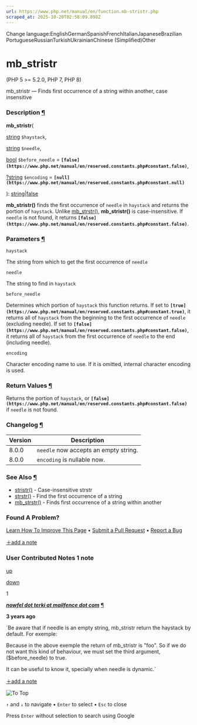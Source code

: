 ```yaml
---
url: https://www.php.net/manual/en/function.mb-stristr.php
scraped_at: 2025-10-20T02:58:09.898Z
---
```


Change language:EnglishGermanSpanishFrenchItalianJapaneseBrazilian PortugueseRussianTurkishUkrainianChinese (Simplified)Other

# mb\_stristr

(PHP 5 >= 5.2.0, PHP 7, PHP 8)

mb\_stristr — Finds first occurrence of a string within another, case insensitive

### Description [¶](https://www.php.net/manual/en/function.mb-stristr.php\#refsect1-function.mb-stristr-description)

**mb\_stristr**(

[string](https://www.php.net/manual/en/language.types.string.php) `$haystack`,

[string](https://www.php.net/manual/en/language.types.string.php) `$needle`,

[bool](https://www.php.net/manual/en/language.types.boolean.php) `$before_needle` = **`[false](https://www.php.net/manual/en/reserved.constants.php#constant.false)`**,

[?](https://www.php.net/manual/en/language.types.null.php)[string](https://www.php.net/manual/en/language.types.string.php) `$encoding` = **`[null](https://www.php.net/manual/en/reserved.constants.php#constant.null)`**

): [string](https://www.php.net/manual/en/language.types.string.php)\|[false](https://www.php.net/manual/en/language.types.singleton.php)

**mb\_stristr()** finds the first occurrence of
`needle` in `haystack`
and returns the portion of `haystack`.
Unlike [mb\_strstr()](https://www.php.net/manual/en/function.mb-strstr.php),
**mb\_stristr()** is case-insensitive.
If `needle` is not found, it returns **`[false](https://www.php.net/manual/en/reserved.constants.php#constant.false)`**.


### Parameters [¶](https://www.php.net/manual/en/function.mb-stristr.php\#refsect1-function.mb-stristr-parameters)

`haystack`

The string from which to get the first occurrence
of `needle`

`needle`

The string to find in `haystack`

`before_needle`

Determines which portion of `haystack`
this function returns.
If set to **`[true](https://www.php.net/manual/en/reserved.constants.php#constant.true)`**, it returns all of `haystack`
from the beginning to the first occurrence of `needle` (excluding needle).
If set to **`[false](https://www.php.net/manual/en/reserved.constants.php#constant.false)`**, it returns all of `haystack`
from the first occurrence of `needle` to the end (including needle).


`encoding`

Character encoding name to use.
If it is omitted, internal character encoding is used.


### Return Values [¶](https://www.php.net/manual/en/function.mb-stristr.php\#refsect1-function.mb-stristr-returnvalues)

Returns the portion of `haystack`,
or **`[false](https://www.php.net/manual/en/reserved.constants.php#constant.false)`** if `needle` is not found.


### Changelog [¶](https://www.php.net/manual/en/function.mb-stristr.php\#refsect1-function.mb-stristr-changelog)

| Version | Description |
| --- | --- |
| 8.0.0 | `needle` now accepts an empty string. |
| 8.0.0 | `encoding` is nullable now. |

### See Also [¶](https://www.php.net/manual/en/function.mb-stristr.php\#refsect1-function.mb-stristr-seealso)

- [stristr()](https://www.php.net/manual/en/function.stristr.php) \- Case-insensitive strstr
- [strstr()](https://www.php.net/manual/en/function.strstr.php) \- Find the first occurrence of a string
- [mb\_strstr()](https://www.php.net/manual/en/function.mb-strstr.php) \- Finds first occurrence of a string within another

### Found A Problem?

[Learn How To Improve This Page](https://github.com/php/doc-base/blob/master/README.md "This will take you to our contribution guidelines on GitHub")
•
[Submit a Pull Request](https://github.com/php/doc-en/blob/master/reference/mbstring/functions/mb-stristr.xml)
•
[Report a Bug](https://github.com/php/doc-en/issues/new?body=From%20manual%20page:%20https:%2F%2Fphp.net%2Ffunction.mb-stristr%0A%0A---)

[＋add a note](https://www.php.net/manual/add-note.php?sect=function.mb-stristr&repo=en&redirect=https://www.php.net/manual/en/function.mb-stristr.php)

### User Contributed Notes 1 note

[up](https://www.php.net/manual/vote-note.php?id=127048&page=function.mb-stristr&vote=up "Vote up!")

[down](https://www.php.net/manual/vote-note.php?id=127048&page=function.mb-stristr&vote=down "Vote down!")

1


[**_nowfel dot terki at mailfence dot com_**](https://www.php.net/manual/en/function.mb-stristr.php#127048) [¶](https://www.php.net/manual/en/function.mb-stristr.php#127048)

**3 years ago**

`Be aware that if needle is an empty string, mb_stristr return the haystack by default.
For exemple:
<?php
if (mb_stristr("foo", "")) {
    echo "We enter in condition";
}
?>
Because in the above exemple the return of mb_stristr is "foo".
So if we do not want this kind of behaviour, we must set the third argument, ($before_needle) to true.
<?php
if (mb_stristr("foo", "", true)) {
    echo "We do not enter in condition";
}
?>
It can be useful to know it, specially when needle is dynamic.`

[＋add a note](https://www.php.net/manual/add-note.php?sect=function.mb-stristr&repo=en&redirect=https://www.php.net/manual/en/function.mb-stristr.php)

![To Top](https://www.php.net/images/to-top@2x.png)

`↑` and `↓` to navigate •
`Enter` to select •
`Esc` to close


Press `Enter` without
selection to search using Google